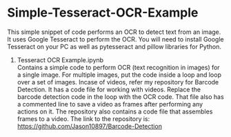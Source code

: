 # Simple-Tesseract-OCR-Example
This simple snippet of code performs an OCR to detect text from an image. It uses Google Tesseract to perform the OCR. You will need to install Google Tesseract on your PC as well as pytesseract and pillow libraries for Python. 

1. Tesseract OCR Example.ipynb
<br>Contains a simple code to perform OCR (text recognition in images) for a single image. For multiple images, put the code inside a loop and loop over a set of images. Incase of videos, refer my repository for Barcode Detection. It has a code file for working with videos. Replace the barcode detection code in the loop with the OCR code. That file also has a commented line to save a video as frames after performing any actions on it. The repository also contains a code file that assembles frames to a video. The link to the repository is: https://github.com/Jason10897/Barcode-Detection
